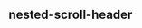 ## nested-scroll-header

<!-- UTSCOMJSON.nested-scroll-header.description -->

<!-- UTSCOMJSON.nested-scroll-header.attribute -->

<!-- UTSCOMJSON.nested-scroll-header.event -->

<!-- UTSCOMJSON.nested-scroll-header.compatibility -->

<!-- UTSCOMJSON.nested-scroll-header.children -->

<!-- UTSCOMJSON.nested-scroll-header.example -->

<!-- UTSCOMJSON.nested-scroll-header.reference -->

